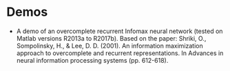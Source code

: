 # Demos
- A demo of an overcomplete recurrent Infomax neural network (tested on Matlab versions R2013a to R2017b). 
  Based on the paper: Shriki, O., Sompolinsky, H., & Lee, D. D. (2001). An information maximization approach to overcomplete and recurrent representations. In Advances in neural information processing systems (pp. 612-618).
